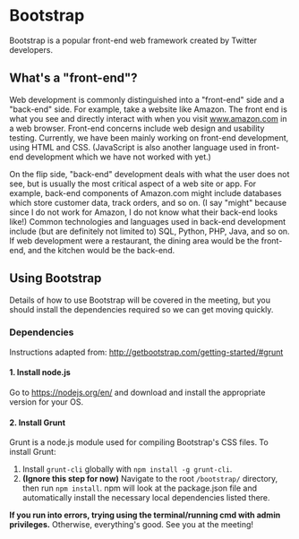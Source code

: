 # Bootstrap
Bootstrap is a popular front-end web framework created by Twitter developers.

## What's a "front-end"?
Web development is commonly distinguished into a "front-end" side and a "back-end" side. For example, take a website like Amazon. The front end is what you see and directly interact with when you visit www.amazon.com in a web browser. Front-end concerns include web design and usability testing. Currently, we have been mainly working on front-end development, using HTML and CSS. (JavaScript is also another language used in front-end development which we have not worked with yet.)

On the flip side, "back-end" development deals with what the user does not see, but is usually the most critical aspect of a web site or app. For example, back-end components of Amazon.com might include databases which store customer data, track orders, and so on. (I say "might" because since I do not work for Amazon, I do not know what their back-end looks like!) Common technologies and languages used in back-end development include (but are definitely not limited to) SQL, Python, PHP, Java, and so on. If web development were a restaurant, the dining area would be the front-end, and the kitchen would be the back-end.

## Using Bootstrap
Details of how to use Bootstrap will be covered in the meeting, but you should install the dependencies required so we can get moving quickly.

### Dependencies
Instructions adapted from: http://getbootstrap.com/getting-started/#grunt

#### 1. Install **node.js**
Go to https://nodejs.org/en/ and download and install the appropriate version for your OS.

#### 2. Install Grunt
Grunt is a node.js module used for compiling Bootstrap's CSS files. To install Grunt:

 1. Install ```grunt-cli``` globally with ```npm install -g grunt-cli```.
 2. **(Ignore this step for now)** Navigate to the root ```/bootstrap/``` directory, then run ```npm install```. npm will look at the package.json file and automatically install the necessary local dependencies listed there.

**If you run into errors, trying using the terminal/running cmd with admin privileges.** Otherwise, everything's good. See you at the meeting!
